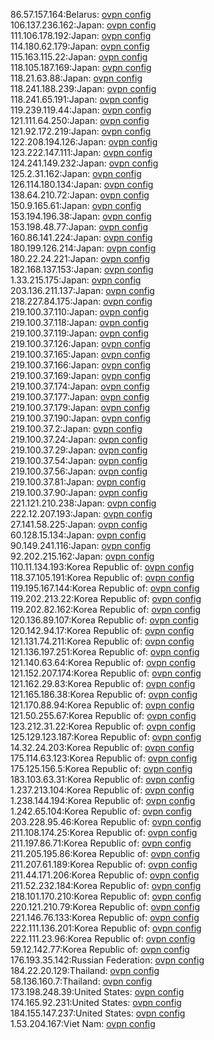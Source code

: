 86.57.157.164:Belarus: [ovpn config](vpn/86_57_157_164.ovpn)  
106.137.236.162:Japan: [ovpn config](vpn/106_137_236_162.ovpn)  
111.106.178.192:Japan: [ovpn config](vpn/111_106_178_192.ovpn)  
114.180.62.179:Japan: [ovpn config](vpn/114_180_62_179.ovpn)  
115.163.115.22:Japan: [ovpn config](vpn/115_163_115_22.ovpn)  
118.105.187.169:Japan: [ovpn config](vpn/118_105_187_169.ovpn)  
118.21.63.88:Japan: [ovpn config](vpn/118_21_63_88.ovpn)  
118.241.188.239:Japan: [ovpn config](vpn/118_241_188_239.ovpn)  
118.241.65.191:Japan: [ovpn config](vpn/118_241_65_191.ovpn)  
119.239.119.44:Japan: [ovpn config](vpn/119_239_119_44.ovpn)  
121.111.64.250:Japan: [ovpn config](vpn/121_111_64_250.ovpn)  
121.92.172.219:Japan: [ovpn config](vpn/121_92_172_219.ovpn)  
122.208.194.126:Japan: [ovpn config](vpn/122_208_194_126.ovpn)  
123.222.147.111:Japan: [ovpn config](vpn/123_222_147_111.ovpn)  
124.241.149.232:Japan: [ovpn config](vpn/124_241_149_232.ovpn)  
125.2.31.162:Japan: [ovpn config](vpn/125_2_31_162.ovpn)  
126.114.180.134:Japan: [ovpn config](vpn/126_114_180_134.ovpn)  
138.64.210.72:Japan: [ovpn config](vpn/138_64_210_72.ovpn)  
150.9.165.61:Japan: [ovpn config](vpn/150_9_165_61.ovpn)  
153.194.196.38:Japan: [ovpn config](vpn/153_194_196_38.ovpn)  
153.198.48.77:Japan: [ovpn config](vpn/153_198_48_77.ovpn)  
160.86.141.224:Japan: [ovpn config](vpn/160_86_141_224.ovpn)  
180.199.126.214:Japan: [ovpn config](vpn/180_199_126_214.ovpn)  
180.22.24.221:Japan: [ovpn config](vpn/180_22_24_221.ovpn)  
182.168.137.153:Japan: [ovpn config](vpn/182_168_137_153.ovpn)  
1.33.215.175:Japan: [ovpn config](vpn/1_33_215_175.ovpn)  
203.136.211.137:Japan: [ovpn config](vpn/203_136_211_137.ovpn)  
218.227.84.175:Japan: [ovpn config](vpn/218_227_84_175.ovpn)  
219.100.37.110:Japan: [ovpn config](vpn/219_100_37_110.ovpn)  
219.100.37.118:Japan: [ovpn config](vpn/219_100_37_118.ovpn)  
219.100.37.119:Japan: [ovpn config](vpn/219_100_37_119.ovpn)  
219.100.37.126:Japan: [ovpn config](vpn/219_100_37_126.ovpn)  
219.100.37.165:Japan: [ovpn config](vpn/219_100_37_165.ovpn)  
219.100.37.166:Japan: [ovpn config](vpn/219_100_37_166.ovpn)  
219.100.37.169:Japan: [ovpn config](vpn/219_100_37_169.ovpn)  
219.100.37.174:Japan: [ovpn config](vpn/219_100_37_174.ovpn)  
219.100.37.177:Japan: [ovpn config](vpn/219_100_37_177.ovpn)  
219.100.37.179:Japan: [ovpn config](vpn/219_100_37_179.ovpn)  
219.100.37.190:Japan: [ovpn config](vpn/219_100_37_190.ovpn)  
219.100.37.2:Japan: [ovpn config](vpn/219_100_37_2.ovpn)  
219.100.37.24:Japan: [ovpn config](vpn/219_100_37_24.ovpn)  
219.100.37.29:Japan: [ovpn config](vpn/219_100_37_29.ovpn)  
219.100.37.54:Japan: [ovpn config](vpn/219_100_37_54.ovpn)  
219.100.37.56:Japan: [ovpn config](vpn/219_100_37_56.ovpn)  
219.100.37.81:Japan: [ovpn config](vpn/219_100_37_81.ovpn)  
219.100.37.90:Japan: [ovpn config](vpn/219_100_37_90.ovpn)  
221.121.210.238:Japan: [ovpn config](vpn/221_121_210_238.ovpn)  
222.12.207.193:Japan: [ovpn config](vpn/222_12_207_193.ovpn)  
27.141.58.225:Japan: [ovpn config](vpn/27_141_58_225.ovpn)  
60.128.15.134:Japan: [ovpn config](vpn/60_128_15_134.ovpn)  
90.149.241.116:Japan: [ovpn config](vpn/90_149_241_116.ovpn)  
92.202.215.162:Japan: [ovpn config](vpn/92_202_215_162.ovpn)  
110.11.134.193:Korea Republic of: [ovpn config](vpn/110_11_134_193.ovpn)  
118.37.105.191:Korea Republic of: [ovpn config](vpn/118_37_105_191.ovpn)  
119.195.167.144:Korea Republic of: [ovpn config](vpn/119_195_167_144.ovpn)  
119.202.213.22:Korea Republic of: [ovpn config](vpn/119_202_213_22.ovpn)  
119.202.82.162:Korea Republic of: [ovpn config](vpn/119_202_82_162.ovpn)  
120.136.89.107:Korea Republic of: [ovpn config](vpn/120_136_89_107.ovpn)  
120.142.94.17:Korea Republic of: [ovpn config](vpn/120_142_94_17.ovpn)  
121.131.74.211:Korea Republic of: [ovpn config](vpn/121_131_74_211.ovpn)  
121.136.197.251:Korea Republic of: [ovpn config](vpn/121_136_197_251.ovpn)  
121.140.63.64:Korea Republic of: [ovpn config](vpn/121_140_63_64.ovpn)  
121.152.207.174:Korea Republic of: [ovpn config](vpn/121_152_207_174.ovpn)  
121.162.29.83:Korea Republic of: [ovpn config](vpn/121_162_29_83.ovpn)  
121.165.186.38:Korea Republic of: [ovpn config](vpn/121_165_186_38.ovpn)  
121.170.88.94:Korea Republic of: [ovpn config](vpn/121_170_88_94.ovpn)  
121.50.255.67:Korea Republic of: [ovpn config](vpn/121_50_255_67.ovpn)  
123.212.31.22:Korea Republic of: [ovpn config](vpn/123_212_31_22.ovpn)  
125.129.123.187:Korea Republic of: [ovpn config](vpn/125_129_123_187.ovpn)  
14.32.24.203:Korea Republic of: [ovpn config](vpn/14_32_24_203.ovpn)  
175.114.63.123:Korea Republic of: [ovpn config](vpn/175_114_63_123.ovpn)  
175.125.156.5:Korea Republic of: [ovpn config](vpn/175_125_156_5.ovpn)  
183.103.63.31:Korea Republic of: [ovpn config](vpn/183_103_63_31.ovpn)  
1.237.213.104:Korea Republic of: [ovpn config](vpn/1_237_213_104.ovpn)  
1.238.144.194:Korea Republic of: [ovpn config](vpn/1_238_144_194.ovpn)  
1.242.65.104:Korea Republic of: [ovpn config](vpn/1_242_65_104.ovpn)  
203.228.95.46:Korea Republic of: [ovpn config](vpn/203_228_95_46.ovpn)  
211.108.174.25:Korea Republic of: [ovpn config](vpn/211_108_174_25.ovpn)  
211.197.86.71:Korea Republic of: [ovpn config](vpn/211_197_86_71.ovpn)  
211.205.195.86:Korea Republic of: [ovpn config](vpn/211_205_195_86.ovpn)  
211.207.61.189:Korea Republic of: [ovpn config](vpn/211_207_61_189.ovpn)  
211.44.171.206:Korea Republic of: [ovpn config](vpn/211_44_171_206.ovpn)  
211.52.232.184:Korea Republic of: [ovpn config](vpn/211_52_232_184.ovpn)  
218.101.170.210:Korea Republic of: [ovpn config](vpn/218_101_170_210.ovpn)  
220.121.210.79:Korea Republic of: [ovpn config](vpn/220_121_210_79.ovpn)  
221.146.76.133:Korea Republic of: [ovpn config](vpn/221_146_76_133.ovpn)  
222.111.136.201:Korea Republic of: [ovpn config](vpn/222_111_136_201.ovpn)  
222.111.23.96:Korea Republic of: [ovpn config](vpn/222_111_23_96.ovpn)  
59.12.142.77:Korea Republic of: [ovpn config](vpn/59_12_142_77.ovpn)  
176.193.35.142:Russian Federation: [ovpn config](vpn/176_193_35_142.ovpn)  
184.22.20.129:Thailand: [ovpn config](vpn/184_22_20_129.ovpn)  
58.136.160.7:Thailand: [ovpn config](vpn/58_136_160_7.ovpn)  
173.198.248.39:United States: [ovpn config](vpn/173_198_248_39.ovpn)  
174.165.92.231:United States: [ovpn config](vpn/174_165_92_231.ovpn)  
184.155.147.237:United States: [ovpn config](vpn/184_155_147_237.ovpn)  
1.53.204.167:Viet Nam: [ovpn config](vpn/1_53_204_167.ovpn)  
